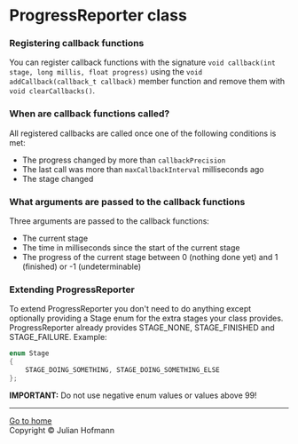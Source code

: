 # ProgressReporter class 

### Registering callback functions
You can register callback functions with the signature `void callback(int stage, long millis, float progress)`
using the `void addCallback(callback_t callback)`
member function and remove them with `void clearCallbacks()`.

### When are callback functions called?
All registered callbacks are called once one of the following conditions is met:
- The progress changed by more than `callbackPrecision`
- The last call was more than `maxCallbackInterval` milliseconds ago
- The stage changed

### What arguments are passed to the callback functions
Three arguments are passed to the callback functions:
- The current stage
- The time in milliseconds since the start of the current stage
- The progress of the current stage between 0 (nothing done yet) and 1 (finished) or -1 (undeterminable)

### Extending ProgressReporter
To extend ProgressReporter you don't need to do anything except optionally providing a Stage enum for the extra stages your class provides.
ProgressReporter already provides STAGE_NONE, STAGE_FINISHED and STAGE_FAILURE.
Example:
```c++
enum Stage
{
    STAGE_DOING_SOMETHING, STAGE_DOING_SOMETHING_ELSE
};
```

**IMPORTANT:** Do not use negative enum values or values above 99!

---
[Go to home](Home.md)\
Copyright © Julian Hofmann

